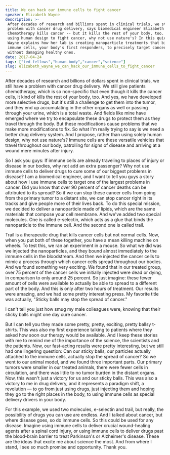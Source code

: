 ```yaml
---
title: We can hack our immune cells to fight cancer
speaker: Elizabeth Wayne
description: >-
 After decades of research and billions spent in clinical trials, we still have a
 problem with cancer drug delivery, says biomedical engineer Elizabeth Wayne.
 Chemotherapy kills cancer -- but it kills the rest of your body, too. Instead of
 using human design to fight cancer, why not use nature's? In this quick talk,
 Wayne explains how her lab is creating nanoparticle treatments that bind to
 immune cells, your body's first responders, to precisely target cancer cells
 without damaging healthy ones.
date: 2017-04-24
tags: ["ted-fellows","human-body","cancer","science"]
slug: elizabeth_wayne_we_can_hack_our_immune_cells_to_fight_cancer
---
```


After decades of research and billions of dollars spent in clinical trials, we still have
a problem with cancer drug delivery. We still give patients chemotherapy, which is so
non-specific that even though it kills the cancer cells, it kind of kills the rest of your
body, too. And yes, we have developed more selective drugs, but it's still a challenge to
get them into the tumor, and they end up accumulating in the other organs as well or
passing through your urine, which is a total waste. And fields like mine have emerged
where we try to encapsulate these drugs to protect them as they travel through the body.
But these modifications cause problems that we make more modifications to fix. So what I'm
really trying to say is we need a better drug delivery system. And I propose, rather than
using solely human design, why not use nature's? Immune cells are these versatile vehicles
that travel throughout our body, patrolling for signs of disease and arriving at a wound
mere minutes after injury.

So I ask you guys: If immune cells are already traveling to places of injury or disease in
our bodies, why not add an extra passenger? Why not use immune cells to deliver drugs to
cure some of our biggest problems in disease? I am a biomedical engineer, and I want to
tell you guys a story about how I use immune cells to target one of the largest problems
in cancer. Did you know that over 90 percent of cancer deaths can be attributed to its
spread? So if we can stop these cancer cells from going from the primary tumor to a
distant site, we can stop cancer right in its tracks and give people more of their lives
back. To do this special mission, we decided to deliver a nanoparticle made of lipids,
which are the same materials that compose your cell membrane. And we've added two special
molecules. One is called e-selectin, which acts as a glue that binds the nanoparticle to
the immune cell. And the second one is called trail.

Trail is a therapeutic drug that kills cancer cells but not normal cells. Now, when you
put both of these together, you have a mean killing machine on wheels. To test this, we ran
an experiment in a mouse. So what we did was we injected the nanoparticles, and they bound
almost immediately to the immune cells in the bloodstream. And then we injected the cancer
cells to mimic a process through which cancer cells spread throughout our bodies. And we
found something very exciting. We found that in our treated group, over 75 percent of the
cancer cells we initially injected were dead or dying, in comparison to only around 25
percent. So just imagine: these fewer amount of cells were available to actually be able
to spread to a different part of the body. And this is only after two hours of
treatment. Our results were amazing, and we had some pretty interesting press. My favorite
title was actually, "Sticky balls may stop the spread of cancer."

I can't tell you just how smug my male colleagues were, knowing that their sticky balls
might one day cure cancer.

But I can tell you they made some pretty, pretty, exciting, pretty ballsy t-shirts. This
was also my first experience talking to patients where they asked how soon our therapy
would be available. And I keep these stories with me to remind me of the importance of the
science, the scientists and the patients. Now, our fast-acting results were pretty
interesting, but we still had one lingering question: Can our sticky balls, our particles
actually attached to the immune cells, actually stop the spread of cancer? So we went to
our animal model, and we found three important parts. Our primary tumors were smaller in
our treated animals, there were fewer cells in circulation, and there was little to no
tumor burden in the distant organs. Now, this wasn't just a victory for us and our sticky
balls. This was also a victory to me in drug delivery, and it represents a paradigm shift,
a revolution — to go from just using drugs, just injecting them and hoping they go to the
right places in the body, to using immune cells as special delivery drivers in your
body.

For this example, we used two molecules, e-selectin and trail, but really, the possibility
of drugs you can use are endless. And I talked about cancer, but where disease goes, so do
immune cells. So this could be used for any disease. Imagine using immune cells to deliver
crucial wound-healing agents after a spinal cord injury, or using immune cells to deliver
drugs past the blood-brain barrier to treat Parkinson's or Alzheimer's disease. These are
the ideas that excite me about science the most. And from where I stand, I see so much
promise and opportunity. Thank you.

<!--
ad_duration=3.33
comment_count=34
event="TED2017"
external_start_time=0
has_talk_citation=1
intro_duration=11.82
is_subtitle_required="False"
is_talk_featured="True"
language="en"
language_swap="False"
native_language="en"
number_of_related_talks=6
number_of_speakers=1
number_of_subtitled_videos=27
number_of_tags=4
number_of_talk_download_languages=27
number_of_talk_more_resources=0
number_of_talk_recommendations=0
number_of_talks_take_actions=1
post_ad_duration=0.83
published_timestamp="2017-10-17 19:56:13"
recording_date="2017-04-24"
speaker_description="Biomedical engineer"
speaker_is_published=1
speaker_name="Elizabeth Wayne"
talk_more_resources=[]
talk_name="We can hack our immune cells to fight cancer"
talks_tags=["ted-fellows","human-body","cancer","science"]
url_audio="https://download.ted.com/talks/ElizabethWayne_2017U.mp3?apikey=acme-roadrunner"
url_photo_speaker="https://pe.tedcdn.com/images/ted/1900405240d2f8dfadea442335d75dcff68ba52a_254x191.jpg"
url_photo_talk="https://s3.amazonaws.com/talkstar-photos/uploads/4738eaee-8465-4a54-9384-8906cbda3506/ElizabethWayne_2017U-embed.jpg"
url_webpage="https://www.ted.com/talks/elizabeth_wayne_we_can_hack_our_immune_cells_to_fight_cancer"
video_type_name="TED Stage Talk"
-->